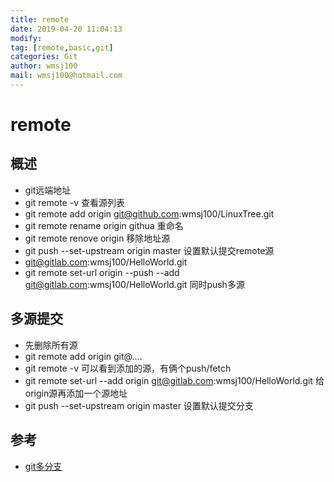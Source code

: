 ```yaml
---
title: remote
date: 2019-04-20 11:04:13	
modify:
tag: [remote,basic,git]
categories: Git
author: wmsj100
mail: wmsj100@hotmail.com
---
```


# remote

## 概述
- git远端地址
- git remote -v 查看源列表
- git remote add origin git@github.com:wmsj100/LinuxTree.git
- git remote rename origin githua 重命名
- git remote renove origin 移除地址源
- git push --set-upstream origin master 设置默认提交remote源
- git@gitlab.com:wmsj100/HelloWorld.git
- git remote set-url origin --push --add git@gitlab.com:wmsj100/HelloWorld.git 同时push多源

## 多源提交
- 先删除所有源
- git remote add origin git@....
- git remote -v 可以看到添加的源，有俩个push/fetch
- git remote set-url --add origin git@gitlab.com:wmsj100/HelloWorld.git 给origin源再添加一个源地址
- git push --set-upstream origin master 设置默认提交分支

## 参考
- [git多分支](https://segmentfault.com/a/1190000011294144)
